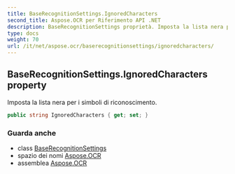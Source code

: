 ```yaml
---
title: BaseRecognitionSettings.IgnoredCharacters
second_title: Aspose.OCR per Riferimento API .NET
description: BaseRecognitionSettings proprietà. Imposta la lista nera per i simboli di riconoscimento.
type: docs
weight: 70
url: /it/net/aspose.ocr/baserecognitionsettings/ignoredcharacters/
---
```

## BaseRecognitionSettings.IgnoredCharacters property

Imposta la lista nera per i simboli di riconoscimento.

```csharp
public string IgnoredCharacters { get; set; }
```

### Guarda anche

* class [BaseRecognitionSettings](../)
* spazio dei nomi [Aspose.OCR](../../baserecognitionsettings/)
* assemblea [Aspose.OCR](../../../)


